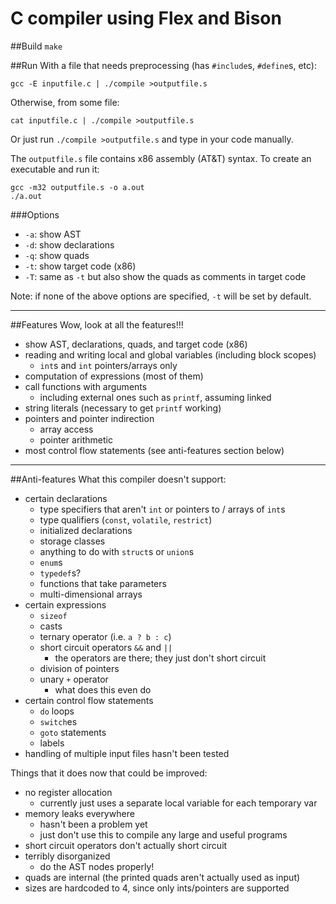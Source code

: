 C compiler using Flex and Bison
===============================
##Build
`make`

##Run
With a file that needs preprocessing (has `#include`s, `#define`s, etc):

    gcc -E inputfile.c | ./compile >outputfile.s

Otherwise, from some file:

    cat inputfile.c | ./compile >outputfile.s

Or just run `./compile >outputfile.s` and type in your code manually.

The `outputfile.s` file contains x86 assembly (AT&T) syntax. To create an 
executable and run it:

	gcc -m32 outputfile.s -o a.out
	./a.out

###Options
* `-a`: show AST
* `-d`: show declarations
* `-q`: show quads
* `-t`: show target code (x86)
* `-T`: same as `-t` but also show the quads as comments in target code

Note: if none of the above options are specified, `-t` will be set by default.

- - - - - - - - - - - - - - - - - - - - - - - - - - - - - - - - - - - - - - -

##Features
Wow, look at all the features!!!

* show AST, declarations, quads, and target code (x86)
* reading and writing local and global variables (including block scopes)
	* `int`s and `int` pointers/arrays only
* computation of expressions (most of them)
* call functions with arguments 
	* including external ones such as `printf`, assuming linked
* string literals (necessary to get `printf` working)
* pointers and pointer indirection
	* array access
	* pointer arithmetic
* most control flow statements (see anti-features section below)

- - - - - - - - - - - - - - - - - - - - - - - - - - - - - - - - - - - - - - -

##Anti-features
What this compiler doesn't support:

* certain declarations
	* type specifiers that aren't `int` or pointers to / arrays of `int`s
	* type qualifiers (`const`, `volatile`, `restrict`)
	* initialized declarations
	* storage classes
	* anything to do with `struct`s or `union`s
	* `enum`s
	* `typedef`s?
	* functions that take parameters
	* multi-dimensional arrays
* certain expressions
	* `sizeof`
	* casts
	* ternary operator (i.e. `a ? b : c`)
	* short circuit operators `&&` and `||`
		* the operators are there; they just don't short circuit
	* division of pointers
	* unary `+` operator
		* what does this even do
* certain control flow statements
	* `do` loops
	* `switch`es
	* `goto` statements
	* labels
* handling of multiple input files hasn't been tested

Things that it does now that could be improved:

* no register allocation
	* currently just uses a separate local variable for each temporary var
* memory leaks everywhere 
	* hasn't been a problem yet
	* just don't use this to compile any large and useful programs
* short circuit operators don't actually short circuit
* terribly disorganized
	* do the AST nodes properly!
* quads are internal (the printed quads aren't actually used as input)
* sizes are hardcoded to 4, since only ints/pointers are supported

